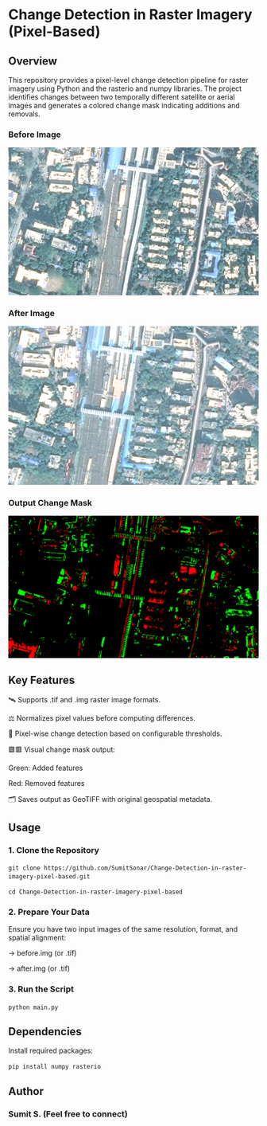 # Change Detection in Raster Imagery (Pixel-Based)

## Overview

This repository provides a pixel-level change detection pipeline for raster imagery using Python and the rasterio and numpy libraries. The project identifies changes between two temporally different satellite or aerial images and generates a colored change mask indicating additions and removals.

### Before Image
<img src="Before.PNG" alt="Before Image" width="600"/>

### After Image
<img src="After.PNG" alt="After Image" width="600"/>

### Output Change Mask
<img src="Output.PNG" alt="Output Image" width="600"/>

## Key Features

🛰️ Supports .tif and .img raster image formats.

⚖️ Normalizes pixel values before computing differences.

🎯 Pixel-wise change detection based on configurable thresholds.

🟩🟥 Visual change mask output:

Green: Added features

Red: Removed features

🗂️ Saves output as GeoTIFF with original geospatial metadata.

## Usage

### 1. Clone the Repository

```git clone https://github.com/SumitSonar/Change-Detection-in-raster-imagery-pixel-based.git ```

```cd Change-Detection-in-raster-imagery-pixel-based ```

### 2. Prepare Your Data
Ensure you have two input images of the same resolution, format, and spatial alignment:

-> before.img (or .tif)

-> after.img (or .tif)

### 3. Run the Script

```python main.py```

## Dependencies

Install required packages:

```pip install numpy rasterio```

## Author
### Sumit S. (Feel free to connect)
